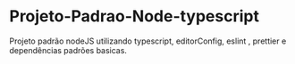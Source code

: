 # Projeto-Padrao-Node-typescript
Projeto padrão nodeJS utilizando typescript, editorConfig, eslint , prettier e dependências padrões basicas.
